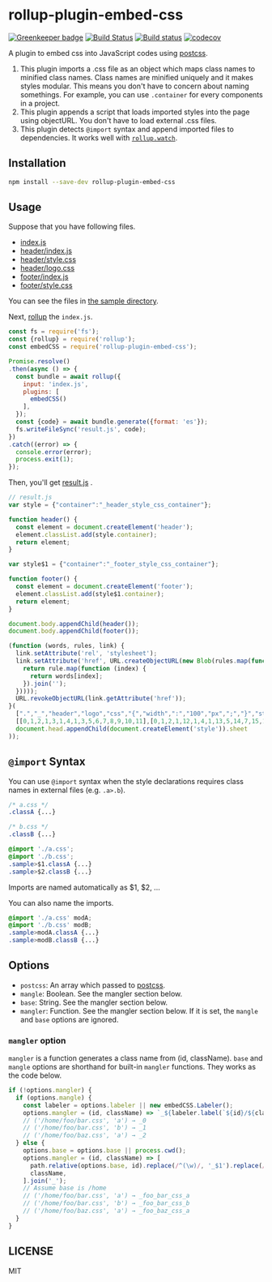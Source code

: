 # rollup-plugin-embed-css

[![Greenkeeper badge](https://badges.greenkeeper.io/kei-ito/rollup-plugin-embed-css.svg)](https://greenkeeper.io/)
[![Build Status](https://travis-ci.org/kei-ito/rollup-plugin-embed-css.svg?branch=master)](https://travis-ci.org/kei-ito/rollup-plugin-embed-css)
[![Build status](https://ci.appveyor.com/api/projects/status/github/kei-ito/rollup-plugin-embed-css?branch=master&svg=true)](https://ci.appveyor.com/project/kei-ito/rollup-plugin-embed-css/branch/master)
[![codecov](https://codecov.io/gh/kei-ito/rollup-plugin-embed-css/branch/master/graph/badge.svg)](https://codecov.io/gh/kei-ito/rollup-plugin-embed-css)

A plugin to embed css into JavaScript codes using [postcss](https://github.com/postcss/postcss).

1. This plugin imports a .css file as an object which maps class names to minified class names. Class names are minified uniquely and it makes styles modular. This means you don't have to concern about naming somethings. For example, you can use `.container` for every components in a project.
2. This plugin appends a script that loads imported styles into the page using objectURL. You don't have to load external .css files.
3. This plugin detects `@import` syntax and append imported files to dependencies. It works well with [`rollup.watch`](https://rollupjs.org/#rollup-watch).

## Installation

```bash
npm install --save-dev rollup-plugin-embed-css
```

## Usage

Suppose that you have following files.

- [index.js](https://github.com/kei-ito/rollup-plugin-embed-css/tree/master/sample/index.js)
- [header/index.js](https://github.com/kei-ito/rollup-plugin-embed-css/tree/master/sample/header/index.js)
- [header/style.css](https://github.com/kei-ito/rollup-plugin-embed-css/tree/master/sample/header/style.css)
- [header/logo.css](https://github.com/kei-ito/rollup-plugin-embed-css/tree/master/sample/header/logo.css)
- [footer/index.js](https://github.com/kei-ito/rollup-plugin-embed-css/tree/master/sample/footer/index.js)
- [footer/style.css](https://github.com/kei-ito/rollup-plugin-embed-css/tree/master/sample/footer/style.css)

You can see the files in [the sample directory](https://github.com/kei-ito/rollup-plugin-embed-css/tree/master/sample).

Next, [rollup](https://github.com/rollup/rollup) the `index.js`.

```javascript
const fs = require('fs');
const {rollup} = require('rollup');
const embedCSS = require('rollup-plugin-embed-css');

Promise.resolve()
.then(async () => {
  const bundle = await rollup({
    input: 'index.js',
    plugins: [
      embedCSS()
    ],
  });
  const {code} = await bundle.generate({format: 'es'});
  fs.writeFileSync('result.js', code);
})
.catch((error) => {
  console.error(error);
  process.exit(1);
});
```

Then, you'll get [result.js](https://github.com/kei-ito/rollup-plugin-embed-css/tree/master/sample/result.js)
.

```javascript
// result.js
var style = {"container":"_header_style_css_container"};

function header() {
  const element = document.createElement('header');
  element.classList.add(style.container);
  return element;
}

var style$1 = {"container":"_footer_style_css_container"};

function footer() {
  const element = document.createElement('footer');
  element.classList.add(style$1.container);
  return element;
}

document.body.appendChild(header());
document.body.appendChild(footer());

(function (words, rules, link) {
  link.setAttribute('rel', 'stylesheet');
  link.setAttribute('href', URL.createObjectURL(new Blob(rules.map(function (rule) {
    return rule.map(function (index) {
      return words[index];
    }).join('');
  }))));
  URL.revokeObjectURL(link.getAttribute('href'));
}(
  [".","_","header","logo","css","{","width",":","100","px",";","}","style","container","background","red",">","200","footer","blue"],
  [[0,1,2,1,3,1,4,1,3,5,6,7,8,9,10,11],[0,1,2,1,12,1,4,1,13,5,14,7,15,10,11],[0,1,2,1,12,1,4,1,13,16,0,1,2,1,3,1,4,1,3,5,6,7,17,9,10,11],[0,1,18,1,12,1,4,1,13,5,14,7,19,10,11]],
  document.head.appendChild(document.createElement('style')).sheet
));
```

## `@import` Syntax

You can use `@import` syntax when the style declarations requires class names in external files (e.g. `.a>.b`).

```css
/* a.css */
.classA {...}
```

```css
/* b.css */
.classB {...}
```

```css
@import './a.css';
@import './b.css';
.sample>$1.classA {...}
.sample>$2.classB {...}
```

Imports are named automatically as $1, $2, ...

You can also name the imports.

```css
@import './a.css' modA;
@import './b.css' modB;
.sample>modA.classA {...}
.sample>modB.classB {...}
```

## Options

- `postcss`: An array which passed to [postcss](https://github.com/postcss/postcss).
- `mangle`: Boolean. See the mangler section below.
- `base`: String. See the mangler section below.
- `mangler`: Function. See the mangler section below. If it is set, the `mangle` and `base` options are ignored.

### `mangler` option

`mangler` is a function generates a class name from (id, className).
`base` and `mangle` options are shorthand for built-in `mangler` functions.
They works as the code below.

```javascript
if (!options.mangler) {
  if (options.mangle) {
    const labeler = options.labeler || new embedCSS.Labeler();
    options.mangler = (id, className) => `_${labeler.label(`${id}/${className}`)}`;
    // ('/home/foo/bar.css', 'a') → _0
    // ('/home/foo/bar.css', 'b') → _1
    // ('/home/foo/baz.css', 'a') → _2
  } else {
    options.base = options.base || process.cwd();
    options.mangler = (id, className) => [
      path.relative(options.base, id).replace(/^(\w)/, '_$1').replace(/[^\w]+/g, '_'),
      className,
    ].join('_');
    // Assume base is /home
    // ('/home/foo/bar.css', 'a') → _foo_bar_css_a
    // ('/home/foo/bar.css', 'b') → _foo_bar_css_b
    // ('/home/foo/baz.css', 'a') → _foo_baz_css_a
  }
}
```

## LICENSE

MIT
